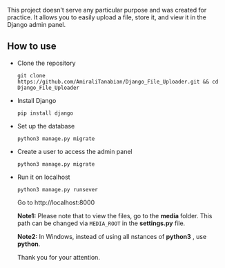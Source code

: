 This project doesn't serve any particular purpose and was created for practice. It allows you to easily upload a file, store it, and view it in the Django admin panel.

## How to use
<ul>
  <li>
    Clone the repository 
  </li>

  ```
git clone https://github.com/AmiraliTanabian/Django_File_Uploader.git && cd Django_File_Uploader
```

  <li>
    Install Django
  </li>

``` 
pip install django
```
<li>
  Set up the database
</li>

```
python3 manage.py migrate
```

<li>
  Create a user to access the admin panel
</li>

```
python3 manage.py migrate
```

<li>
  Run it on localhost
</li>

```
python3 manage.py runsever
```

Go to http://localhost:8000

<b>Note1:</b>
Please note that to view the files, go to the <b>media</b> folder. This path can be changed via ```MEDIA_ROOT``` in the <b>settings.py</b> file.

<b>Note2:</b>
In Windows, instead of using all nstances of <b>python3</b> , use <b>python</b>.

Thank you for your attention.
</ul>
